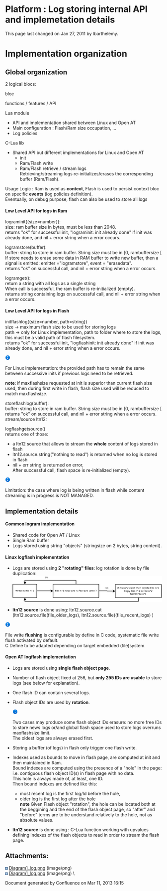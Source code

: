 Platform : Log storing internal API and implemetation details
=============================================================

This page last changed on Jan 27, 2011 by lbarthelemy.

Implementation organization
===========================

Global organization
-------------------

2 logical blocs:

bloc

functions / features / API

Lua module

-   API and implementation shared between Linux and Open AT
-   Main configuration : Flash/Ram size occupation, ...
-   Log policies

C-Lua lib

-   Shared API but different implementations for Linux and Open AT
    -   init
    -   Ram/Flash write
    -   Ram/Flash retrieve / stream logs \
         Retrieving/streaming logs re-initializes/erases the
        corresponding buffer (Ram/Flash).

Usage Logic : Ram is used as **context**, Flash is used to persist
context bloc on specific **events** (log policies definition).\
 Eventually, on debug purpose, flash can also be used to store all logs

#### Low Level API for logs in Ram

lograminit({size=number}):\
 size: ram buffer size in bytes, must be less than 2048.\
 returns "ok" for successful init, "lograminit: init already done" if
init was already done, and nil + error string when a error occurs.

logramstore(buffer):\
 buffer: string to store in ram buffer. String size must be in ]0,
rambuffersize [\
 If store needs to erase some data in RAM buffer to write new buffer,
then a signal is emitted: emitter ="logramstore", event = "erasedata".\
 returns "ok" on successful call, and nil + error string when a error
occurs.

logramget():\
 return a string with all logs as a single string\
 When call is successful, the ram buffer is re-initialized (empty).\
 returns string containing logs on successful call, and nil + error
string when a error occurs.

#### Low Level API for logs in Flash

initflashlog({size=number, path=string})\
 size -\> maximum flash size to be used for storing logs\
 path -\> only for Linux implementation, path to folder where to store
the logs, this must be a valid path of flash filesystem.\
 returns "ok" for successful init, "logflashinit: init already done" if
init was already done, and nil + error string when a error occurs.

![image](images/icons/emoticons/information.png)

For Linux implementation: the provided path has to remain the same
between successive inits if previous logs need to be retrieved.

**note**: if maxflashsize requested at init is superior than current
flash size used, then during first write in flash, flash size used will
be reduced to match maxflashsize.

storeflashlog(buffer):\
 buffer: string to store in ram buffer. String size must be in ]0,
rambuffersize [\
 returns "ok" on successful call, and nil + error string when a error
occurs.\
 stream/source ltn12:

logflashgetsource()\
 returns one of those:

-   a ltn12 source that allows to stream the **whole** content of logs
    stored in flash
-   ltn12.source.string("nothing to read") is returned when no log is
    stored in flash
-   nil + err string is returned on error,\
     After successful call, flash space is re-initialized (empty).

![image](images/icons/emoticons/information.png)

Limitation: the case where log is being written in flash while content
streaming is in progress is NOT MANAGED.

Implementation details
----------------------

#### Common logram implementation

-   Shared code for Open AT / Linux
-   Single Ram buffer
-   Logs stored using string "objects" (stringsize on 2 bytes, string
    content).

#### Linux logflash implementation

-   Logs are stored using **2 "rotating" files**: log rotation is done
    by file duplication:\
     ![image](attachments/24743783/21528603.png)

-   **ltn12 source** is done using: ltn12.source.cat
    (ltn12.source.file(file\_older\_logs),
    ltn12.source.file((file\_recent\_logs) )

![image](images/icons/emoticons/information.png)

File write **flushing** is configurable by define in C code, systematic
file write flush activated by default.\
 C Define to be adapted depending on target embedded (file)system.

#### Open AT logflash implementation

-   Logs are stored using **single flash object page**.
-   Number of flash object fixed at 256, but **only 255 IDs are usable**
    to store logs (see below for explanation).
-   One flash ID can contain several logs.
-   Flash object IDs are used by **rotation**.

    ![image](images/icons/emoticons/information.png)

    Two cases may produce some flash object IDs erasure: no more free
    IDs to store news logs or/and global flash space used to store logs
    overruns maxflashsize limit.\
     The oldest logs are always erased first.

-   Storing a buffer (of logs) in flash only trigger one flash write.
-   Indexes used as bounds to move in flash page, are computed at init
    and then maintained in Ram.\
     Bound indexes are computed using the presence of a "hole" in the
    page: i.e. contiguous flash object ID(s) in flash page with no
    data.\
     This hole is always made of, at least, one ID.\
     Then bound indexes are defined like this:
    -   most recent log is the first log/Id before the hole,
    -   older log is the first log after the hole \
         **note** Given Flash object "rotation", the hole can be located
        both at the beggining and the end of the flash object page, so
        "after" and "before" terms are to be understand relatively to
        the hole, not as absolute values.

-   **ltn12 source** is done using : C-Lua function working with
    upvalues defining indexes of the flash objects to read in order to
    stream the flash page.

Attachments:
------------

![image](images/icons/bullet_blue.gif)
[Diagram1\_log.png](attachments/24743783/21528604.png) (image/png) \
 ![image](images/icons/bullet_blue.gif)
[Diagram1\_log.png](attachments/24743783/21528603.png) (image/png) \

Document generated by Confluence on Mar 11, 2013 16:15
